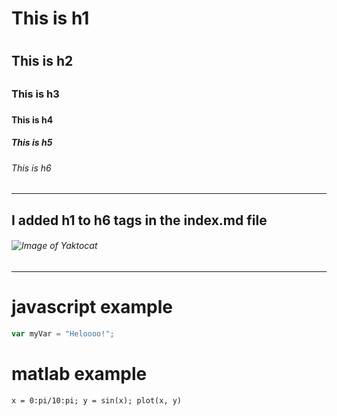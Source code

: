# This is h1 <h1>
## This is h2 <h2>
### This is h3 <h3>
#### This is h4 <h4>
##### This is h5 <h5>
###### This is h6 <h6>
-------------------------------------------
I added h1 to h6 tags in the index.md file
-------------------------------------------
###### ![Image of Yaktocat](https://octodex.github.com/images/yaktocat.png)
-------------------------------------------

# javascript example
``` javascript
var myVar = "Heloooo!";
```

# matlab example
```
x = 0:pi/10:pi; y = sin(x); plot(x, y)
```
